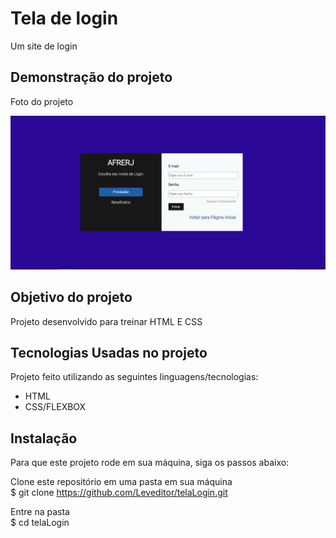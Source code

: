 # Tela de login

Um site de login

## Demonstração do projeto

Foto do projeto

![Foto do projeto](fotoProjeto.PNG)

## Objetivo do projeto

Projeto desenvolvido para treinar HTML E CSS

## Tecnologias Usadas no projeto

Projeto feito utilizando as seguintes linguagens/tecnologias: 

* HTML
* CSS/FLEXBOX

## Instalação

Para que este projeto rode em sua máquina, siga os passos abaixo:

Clone este repositório em uma pasta em sua máquina  
$ git clone https://github.com/Leveditor/telaLogin.git

Entre na pasta  
$ cd telaLogin


